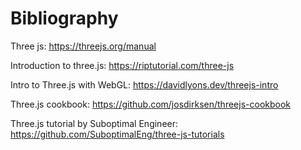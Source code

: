 # Bibliography

Three js: https://threejs.org/manual

Introduction to three.js: https://riptutorial.com/three-js

Intro to Three.js with WebGL: https://davidlyons.dev/threejs-intro

Three.js cookbook: https://github.com/josdirksen/threejs-cookbook

Three.js tutorial by Suboptimal Engineer: https://github.com/SuboptimalEng/three-js-tutorials